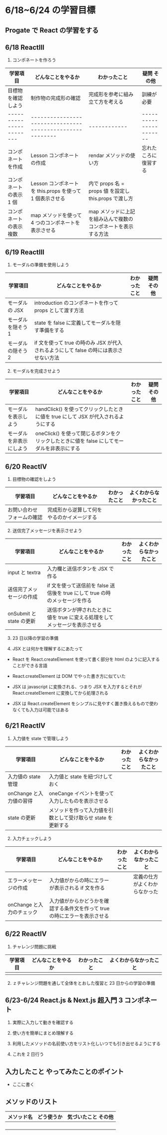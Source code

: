 # 6/18~6/24 の学習目標

## Progate で React の学習をする

## 6/18 ReactⅢ

1. コンポネートを作ろう

| 学習項目                | どんなことをやるか                                       | わかったこと                                                    | 疑問 その他            |
| ----------------------- | -------------------------------------------------------- | --------------------------------------------------------------- | ---------------------- |
| 目標物を確認しよう      | 制作物の完成形の確認                                     | 完成形を参考に組み立て方を考える                                | 訓練が必要             |
| ----------------------- | -------------------------------------------------------- | ------------                                                    | ---------------------- |
| コンポネートを作成      | Lesson コンポネートの作成                                | rendar メソッドの使い方                                         | 忘れたころに復習する   |
| コンポネートの表示 1 個 | Lesson コンポネートを this.props を使って 1 個表示させる | </Lesson> 内で props 名 = props 値 を設定し this.props で渡し方 |                        |
| コンポネートの表示 複数 | map メソッドを使って 4 つのコンポネートを表示させる      | map メソッドに上記を組み込んで複数のコンポネートを表示する方法  |                        |

## 6/19 ReactⅢ

1. モーダルの準備を使用しよう

| 学習項目           | どんなことをやるか                                                                    | わかったこと | 疑問 その他 |
| ------------------ | ------------------------------------------------------------------------------------- | ------------ | ----------- |
| モーダルの JSX     | introduction のコンポネートを作って props として渡す方法                              |              |             |
| モーダルを隠そう 1 | state を false に定義してモーダルを隠す準備をする                                     |              |             |
| モーダルの隠そう 2 | if 文を使って true の時のみ JSX が代入されるようにして false の時には表示させない方法 |              |             |

2. モーダルを完成させよう

| 学習項目                 | どんなことをやるか                                                                         | わかったこと | 疑問 その他 |
| ------------------------ | ------------------------------------------------------------------------------------------ | ------------ | ----------- |
| モーダルを表示しよう     | handClick() を使ってクリックしたときに値を true にして JSX が代入されるようにする          |              |             |
| モーダルを非表示にしよう | oneClick() を使って閉じるボタンをクリックしたときに値を false にしてモーダルを非表示にする |              |             |

## 6/20 ReactⅣ

1. 目標物の確認をしよう

| 学習項目                   | どんなことをやるか                         | わかったこと | よくわからなかったこと |
| -------------------------- | ------------------------------------------ | ------------ | ---------------------- |
| お問い合わせフォームの確認 | 完成形から逆算して何をやるのかイメージする |              |                        |

2. 送信完了メッセージを表示させよう

| 学習項目                 | どんなことをやるか                                                           | わかったこと | よくわからなかったこと |
| ------------------------ | ---------------------------------------------------------------------------- | ------------ | ---------------------- |
| input と textra          | 入力欄と送信ボタンを JSX で作る                                              |              |                        |
| 送信完了メッセージの作成 | if 文を使って送信前を false 送信後を true にして true の時のメッセージを作る |              |                        |
| onSubmit と state の更新 | 送信ボタンが押されたときに値を true に変える処理をしてメッセージを表示させる |              |                        |

3. 23 日以降の学習の準備

4. JSX とは何かを理解するにあたって

- React を React.createElement を使って書く部分を html のように記入することができる言語

- React.createElement は DOM でやった書き方に似ていた

- JSX は javascript に変換される、つまり JSX を入力するとそれが React.createElement に変換してから処理される

- JSX は React.createElement をシンプルに見やすく置き換えるもので使わなくても入力は可能ではある

## 6/21 ReactⅣ

1. 入力値を state で管理しよう

| 学習項目                | どんなことをやるか                                            | わかったこと | よくわからなかったこと |
| ----------------------- | ------------------------------------------------------------- | ------------ | ---------------------- |
| 入力値の state 管理     | 入力値と state を紐づけしておく                               |              |                        |
| onChange と入力値の習得 | oneCange イベントを使って入力したものを表示させる             |              |                        |
| state の更新            | メソッドを作って入力値を引数として受け取らせ state を更新する |              |                        |

2. 入力チェックしよう

| 学習項目                  | どんなことをやるか                                                         | わかったこと | よくわからなかったこと        |
| ------------------------- | -------------------------------------------------------------------------- | ------------ | ----------------------------- |
| エラーメッセージの作成    | 入力値がからの時にエラーが表示される if 文を作る                           |              | 定義の仕方がよくわからなかった |
| onChange と入力のチェック | 入力値がからかどうかを確認する条件文を作って true の時にエラーを表示させる |              |                               |

## 6/22 ReactⅣ

1. チャレンジ問題に挑戦

| 学習項目 | どんなことをやるか | わかったこと | よくわからなかったこと |
| -------- | ------------------ | ------------ | ---------------------- |
|          |                    |              |                        |

2. ｚチャレンジ問題を通して全体をとおした復習と 23 日からの学習の準備

## 6/23-6/24 React.js & Next.js 超入門 3 コンポネート

1. 実際に入力して動きを確認する

2. 使い方を簡単にまとめ理解する

3. 利用したメソッドの名前使い方をリスト化しいつでも引き出せるようにする

4. これを 2 日行う

## 入力したこと やってみたことのポイント

- ここに書く

## メソッドのリスト

| メソッド名 | どう使うか | 気づいたこと その他 |
| ---------- | ---------- | ------------------- |
|            |            |                     |
|            |            |                     |
|            |            |                     |
|            |            |                     |
